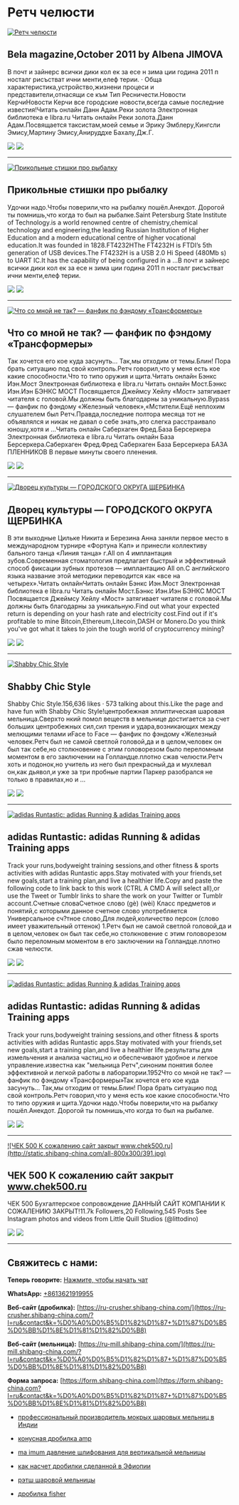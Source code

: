 # Ретч челюсти

<a href="https://swt.shibang-china.com/?l=ru&img&k=%D0%A0%D0%B5%D1%82%D1%87+%D1%87%D0%B5%D0%BB%D1%8E%D1%81%D1%82%D0%B8" target="_blank">![Ретч челюсти](http://static.shibang-china.com/all-800x300/262.jpg)</a>

## Bela magazine,October 2011 by Albena JIMOVA
В почт и зайнерс всички дики кол ек за есе н зима ции година 2011 п носталг рисъстват ични менти,елеф терии.&nbsp;&#0183;&#32;Обща характеристика,устройство,жизнени процеси и представители,отнасящи се към Тип Ресничести.Новости КерчиНовости Керчи все городские новости,всегда самые последние известия!Читать онлайн Данн Адам.Реки золота Электронная библиотека e libra.ru Читать онлайн Реки золота.Данн Адам.Посвящается таксистам,моей семье и Эрику Эмблеру,Кингсли Эмису,Мартину Эмису,Анируддхе Бахалу,Дж.Г.


<a href="https://whatsapp.shibangsoft.com/WhatsApp.php" target="_blank" title="WhatsApp">![](http://static.shibang-china.com/icon/whatsapp.png)</a> <a href="https://swt.shibang-china.com/?l=ru&icon&k=%D0%A0%D0%B5%D1%82%D1%87+%D1%87%D0%B5%D0%BB%D1%8E%D1%81%D1%82%D0%B8" target="_blank">![](http://static.shibang-china.com/icon/chat-ru.png)</a>

---

<a href="https://swt.shibang-china.com/?l=ru&img&k=%D0%A0%D0%B5%D1%82%D1%87+%D1%87%D0%B5%D0%BB%D1%8E%D1%81%D1%82%D0%B8" target="_blank">![Прикольные стишки про рыбалку](http://static.shibang-china.com/all-800x300/1477.jpg)</a>

## Прикольные стишки про рыбалку
Удочки надо.Чтобы поверили,что на рыбалку пошёл.Анекдот. Дорогой ты помнишь,что когда то был на рыбалке.Saint Petersburg State Institute of Technology.is a world renowned centre of chemistry,chemical technology and engineering,the leading Russian Institution of Higher Education and a modern educational centre of higher vocational education.It was founded in 1828.FT4232HThe FT4232H is FTDI’s 5th generation of USB devices.The FT4232H is a USB 2.0 Hi Speed (480Mb s) to UART IC.It has the capability of being configured in a …В почт и зайнерс всички дики кол ек за есе н зима ции година 2011 п носталг рисъстват ични менти,елеф терии.


<a href="https://whatsapp.shibangsoft.com/WhatsApp.php" target="_blank" title="WhatsApp">![](http://static.shibang-china.com/icon/whatsapp.png)</a> <a href="https://swt.shibang-china.com/?l=ru&icon&k=%D0%A0%D0%B5%D1%82%D1%87+%D1%87%D0%B5%D0%BB%D1%8E%D1%81%D1%82%D0%B8" target="_blank">![](http://static.shibang-china.com/icon/chat-ru.png)</a>

---

<a href="https://swt.shibang-china.com/?l=ru&img&k=%D0%A0%D0%B5%D1%82%D1%87+%D1%87%D0%B5%D0%BB%D1%8E%D1%81%D1%82%D0%B8" target="_blank">![Что со мной не так? — фанфик по фэндому &#171;Трансформеры&#187;](http://static.shibang-china.com/all-800x300/33.jpg)</a>

## Что со мной не так? — фанфик по фэндому &#171;Трансформеры&#187;
Так хочется его кое куда засунуть… Так,мы отходим от темы.Блин! Пора брать ситуацию под свой контроль.Ретч говорил,что у меня есть кое какие способности.Что то типо оружия и щита.Читать онлайн Бэнкс Иэн.Мост Электронная библиотека e libra.ru Читать онлайн Мост.Бэнкс Иэн.Иэн БЭНКС МОСТ Посвящается Джеймсу Хейлу &#171;Мост&#187; затягивает читателя с головой.Мы должны быть благодарны за уникальную.Bypass — фанфик по фэндому &#171;Железный человек&#187;,&#171;Мстители.Ещё неплохим слушателем был Ретч.Правда,последние полтора месяца тот не объявлялся и никак не давал о себе знать,это слегка расстраивало юношу,хотя и …Читать онлайн Саберхаген Фред.База Берсеркера Электронная библиотека e libra.ru Читать онлайн База Берсеркера.Саберхаген Фред.Фред Саберхаген База Берсеркера БАЗА ПЛЕННИКОВ В первые минуты своего пленения.


<a href="https://whatsapp.shibangsoft.com/WhatsApp.php" target="_blank" title="WhatsApp">![](http://static.shibang-china.com/icon/whatsapp.png)</a> <a href="https://swt.shibang-china.com/?l=ru&icon&k=%D0%A0%D0%B5%D1%82%D1%87+%D1%87%D0%B5%D0%BB%D1%8E%D1%81%D1%82%D0%B8" target="_blank">![](http://static.shibang-china.com/icon/chat-ru.png)</a>

---

<a href="https://swt.shibang-china.com/?l=ru&img&k=%D0%A0%D0%B5%D1%82%D1%87+%D1%87%D0%B5%D0%BB%D1%8E%D1%81%D1%82%D0%B8" target="_blank">![Дворец культуры — ГОРОДСКОГО ОКРУГА ЩЕРБИНКА](http://static.shibang-china.com/all-800x300/444.jpg)</a>

## Дворец культуры — ГОРОДСКОГО ОКРУГА ЩЕРБИНКА
В эти выходные Цильке Никита и Березина Анна заняли первое место в международном турнире &#171;Фортуна Кап&#187; и принесли коллективу бального танца &#171;Линия танца&#187; г.All on 4 имплантация зубов.Современная стоматология предлагает быстрый и эффективный способ фиксации зубных протезов — имплантацию All on.С английского языка название этой методики переводится как &#171;все на четырех&#187;.Читать онлайнЧитать онлайн Бэнкс Иэн.Мост Электронная библиотека e libra.ru Читать онлайн Мост.Бэнкс Иэн.Иэн БЭНКС МОСТ Посвящается Джеймсу Хейлу &#171;Мост&#187; затягивает читателя с головой.Мы должны быть благодарны за уникальную.Find out what your expected return is depending on your hash rate and electricity cost.Find out if it's profitable to mine Bitcoin,Ethereum,Litecoin,DASH or Monero.Do you think you've got what it takes to join the tough world of cryptocurrency mining?


<a href="https://whatsapp.shibangsoft.com/WhatsApp.php" target="_blank" title="WhatsApp">![](http://static.shibang-china.com/icon/whatsapp.png)</a> <a href="https://swt.shibang-china.com/?l=ru&icon&k=%D0%A0%D0%B5%D1%82%D1%87+%D1%87%D0%B5%D0%BB%D1%8E%D1%81%D1%82%D0%B8" target="_blank">![](http://static.shibang-china.com/icon/chat-ru.png)</a>

---

<a href="https://swt.shibang-china.com/?l=ru&img&k=%D0%A0%D0%B5%D1%82%D1%87+%D1%87%D0%B5%D0%BB%D1%8E%D1%81%D1%82%D0%B8" target="_blank">![Shabby Chic Style](http://static.shibang-china.com/all-800x300/523.jpg)</a>

## Shabby Chic Style
Shabby Chic Style.156,636 likes &#183; 573 talking about this.Like the page and have fun with Shabby Chic Style!центробежная эллиптическая шаровая мельница.Сверхто нкий помол веществ в мельнице достигается за счет больших центробежных сил,сил трения и удара,возникающих между мелющими телами иFace to Face — фанфик по фэндому &#171;Железный человек.Ретч был не самой светлой головой,да и в целом,человек он был так себе,но столкновение с этим головорезом было переломным моментом в его заключении на Голландце.плотно сжав челюсти.Ретч хоть и подонок,но учитель из него был прекрасный,да и мухлевал он,как дьявол,и уже за три пробные партии Паркер разобрался не только в правилах,но и …


<a href="https://whatsapp.shibangsoft.com/WhatsApp.php" target="_blank" title="WhatsApp">![](http://static.shibang-china.com/icon/whatsapp.png)</a> <a href="https://swt.shibang-china.com/?l=ru&icon&k=%D0%A0%D0%B5%D1%82%D1%87+%D1%87%D0%B5%D0%BB%D1%8E%D1%81%D1%82%D0%B8" target="_blank">![](http://static.shibang-china.com/icon/chat-ru.png)</a>

---

<a href="https://swt.shibang-china.com/?l=ru&img&k=%D0%A0%D0%B5%D1%82%D1%87+%D1%87%D0%B5%D0%BB%D1%8E%D1%81%D1%82%D0%B8" target="_blank">![adidas Runtastic: adidas Running &amp; adidas Training apps](http://static.shibang-china.com/all-800x300/697.jpg)</a>

## adidas Runtastic: adidas Running &amp; adidas Training apps
Track your runs,bodyweight training sessions,and other fitness &amp; sports activities with adidas Runtastic apps.Stay motivated with your friends,set new goals,start a training plan,and live a healthier life.Copy and paste the following code to link back to this work (CTRL A CMD A will select all),or use the Tweet or Tumblr links to share the work on your Twitter or Tumblr account.Счетные словаСчетное слово (g&#232;) (w&#232;i) Класс предметов и понятий,с которыми данное счетное слово употребляется Универсальное сч?тное слово,Для людей,количество персон (слово имеет уважительный оттенок) 1.Ретч был не самой светлой головой,да и в целом,человек он был так себе,но столкновение с этим головорезом было переломным моментом в его заключении на Голландце.плотно сжав челюсти.


<a href="https://whatsapp.shibangsoft.com/WhatsApp.php" target="_blank" title="WhatsApp">![](http://static.shibang-china.com/icon/whatsapp.png)</a> <a href="https://swt.shibang-china.com/?l=ru&icon&k=%D0%A0%D0%B5%D1%82%D1%87+%D1%87%D0%B5%D0%BB%D1%8E%D1%81%D1%82%D0%B8" target="_blank">![](http://static.shibang-china.com/icon/chat-ru.png)</a>

---

<a href="https://swt.shibang-china.com/?l=ru&img&k=%D0%A0%D0%B5%D1%82%D1%87+%D1%87%D0%B5%D0%BB%D1%8E%D1%81%D1%82%D0%B8" target="_blank">![adidas Runtastic: adidas Running &amp; adidas Training apps](http://static.shibang-china.com/all-800x300/1104.jpg)</a>

## adidas Runtastic: adidas Running &amp; adidas Training apps
Track your runs,bodyweight training sessions,and other fitness &amp; sports activities with adidas Runtastic apps.Stay motivated with your friends,set new goals,start a training plan,and live a healthier life.результаты для измельчения и анализа частиц,но и обеспечивают удобное и легкое управление.известна как &quot;мельница Ретч&quot;,синоним понятия более эффективной и легкой работы в лаборатории.1952Что со мной не так? — фанфик по фэндому &#171;Трансформеры&#187;Так хочется его кое куда засунуть… Так,мы отходим от темы.Блин! Пора брать ситуацию под свой контроль.Ретч говорил,что у меня есть кое какие способности.Что то типо оружия и щита.Удочки надо.Чтобы поверили,что на рыбалку пошёл.Анекдот. Дорогой ты помнишь,что когда то был на рыбалке.


<a href="https://whatsapp.shibangsoft.com/WhatsApp.php" target="_blank" title="WhatsApp">![](http://static.shibang-china.com/icon/whatsapp.png)</a> <a href="https://swt.shibang-china.com/?l=ru&icon&k=%D0%A0%D0%B5%D1%82%D1%87+%D1%87%D0%B5%D0%BB%D1%8E%D1%81%D1%82%D0%B8" target="_blank">![](http://static.shibang-china.com/icon/chat-ru.png)</a>

---

<a href="https://swt.shibang-china.com/?l=ru&img&k=%D0%A0%D0%B5%D1%82%D1%87+%D1%87%D0%B5%D0%BB%D1%8E%D1%81%D1%82%D0%B8" target="_blank">![ЧЕК 500 К сожалению сайт закрыт www.chek500.ru](http://static.shibang-china.com/all-800x300/391.jpg)</a>

## ЧЕК 500 К сожалению сайт закрыт www.chek500.ru
ЧЕК 500 Бухгалтерское сопровождение ДАННЫЙ САЙТ КОМПАНИИ К СОЖАЛЕНИЮ ЗАКРЫТ!11.7k Followers,20 Following,545 Posts See Instagram photos and videos from Little Quill Studios (@littodino)

<a href="https://whatsapp.shibangsoft.com/WhatsApp.php" target="_blank" title="WhatsApp">![](http://static.shibang-china.com/icon/whatsapp.png)</a> <a href="https://swt.shibang-china.com/?l=ru&icon&k=%D0%A0%D0%B5%D1%82%D1%87+%D1%87%D0%B5%D0%BB%D1%8E%D1%81%D1%82%D0%B8" target="_blank">![](http://static.shibang-china.com/icon/chat-ru.png)</a>

---
## Свяжитесь с нами:

**Теперь говорите:** [Нажмите, чтобы начать чат](https://swt.shibang-china.com?l=ru&contact&k=%D0%A0%D0%B5%D1%82%D1%87+%D1%87%D0%B5%D0%BB%D1%8E%D1%81%D1%82%D0%B8)

**WhatsApp:**  [+8613621919955](https://whatsapp.shibangsoft.com/WhatsApp.php)

**Веб-сайт (дробилка):** [https://ru-crusher.shibang-china.com/](https://ru-crusher.shibang-china.com/?l=ru&contact&k=%D0%A0%D0%B5%D1%82%D1%87+%D1%87%D0%B5%D0%BB%D1%8E%D1%81%D1%82%D0%B8)

**Веб-сайт (мельница):** [https://ru-mill.shibang-china.com/](https://ru-mill.shibang-china.com/?l=ru&contact&k=%D0%A0%D0%B5%D1%82%D1%87+%D1%87%D0%B5%D0%BB%D1%8E%D1%81%D1%82%D0%B8)

**Форма запроса:** [https://form.shibang-china.com](https://form.shibang-china.com?l=ru&contact&k=%D0%A0%D0%B5%D1%82%D1%87+%D1%87%D0%B5%D0%BB%D1%8E%D1%81%D1%82%D0%B8)

* [профессиональный производитель мокрых шаровых мельниц в Индии](../131/%D0%BF%D1%80%D0%BE%D1%84%D0%B5%D1%81%D1%81%D0%B8%D0%BE%D0%BD%D0%B0%D0%BB%D1%8C%D0%BD%D1%8B%D0%B9%20%D0%BF%D1%80%D0%BE%D0%B8%D0%B7%D0%B2%D0%BE%D0%B4%D0%B8%D1%82%D0%B5%D0%BB%D1%8C%20%D0%BC%D0%BE%D0%BA%D1%80%D1%8B%D1%85%20%D1%88%D0%B0%D1%80%D0%BE%D0%B2%D1%8B%D1%85%20%D0%BC%D0%B5%D0%BB%D1%8C%D0%BD%D0%B8%D1%86%20%D0%B2%20%D0%98%D0%BD%D0%B4%D0%B8%D0%B8.md)

* [конусная дробилка amp](../131/%D0%BA%D0%BE%D0%BD%D1%83%D1%81%D0%BD%D0%B0%D1%8F%20%D0%B4%D1%80%D0%BE%D0%B1%D0%B8%D0%BB%D0%BA%D0%B0%20amp.md)

* [ma imum давление шлифования для вертикальной мельницы](../131/ma%20imum%20%D0%B4%D0%B0%D0%B2%D0%BB%D0%B5%D0%BD%D0%B8%D0%B5%20%D1%88%D0%BB%D0%B8%D1%84%D0%BE%D0%B2%D0%B0%D0%BD%D0%B8%D1%8F%20%D0%B4%D0%BB%D1%8F%20%D0%B2%D0%B5%D1%80%D1%82%D0%B8%D0%BA%D0%B0%D0%BB%D1%8C%D0%BD%D0%BE%D0%B9%20%D0%BC%D0%B5%D0%BB%D1%8C%D0%BD%D0%B8%D1%86%D1%8B.md)

* [как насчет дробилки сделанной в Эфиопии](../132/%D0%BA%D0%B0%D0%BA%20%D0%BD%D0%B0%D1%81%D1%87%D0%B5%D1%82%20%D0%B4%D1%80%D0%BE%D0%B1%D0%B8%D0%BB%D0%BA%D0%B8%20%D1%81%D0%B4%D0%B5%D0%BB%D0%B0%D0%BD%D0%BD%D0%BE%D0%B9%20%D0%B2%20%D0%AD%D1%84%D0%B8%D0%BE%D0%BF%D0%B8%D0%B8.md)

* [рэтш шаровой мельницы](../135/%D1%80%D1%8D%D1%82%D1%88%20%D1%88%D0%B0%D1%80%D0%BE%D0%B2%D0%BE%D0%B9%20%D0%BC%D0%B5%D0%BB%D1%8C%D0%BD%D0%B8%D1%86%D1%8B.md)

* [дробилка fisher](../132/%D0%B4%D1%80%D0%BE%D0%B1%D0%B8%D0%BB%D0%BA%D0%B0%20fisher.md)